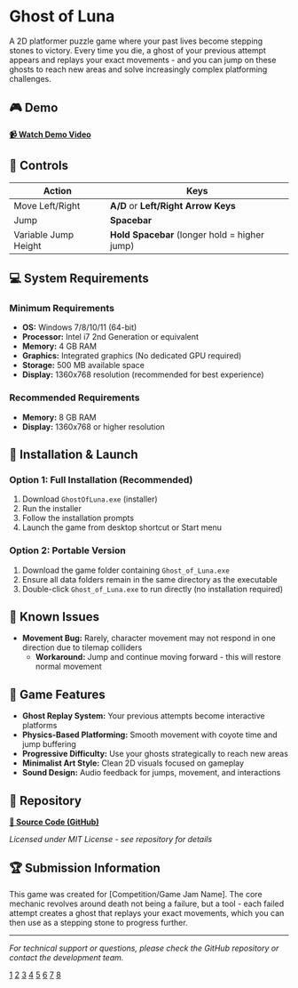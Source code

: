 # Ghost of Luna

A 2D platformer puzzle game where your past lives become stepping stones to victory. Every time you die, a ghost of your previous attempt appears and replays your exact movements - and you can jump on these ghosts to reach new areas and solve increasingly complex platforming challenges.

## 🎮 Demo

**[📹 Watch Demo Video](https://drive.google.com/file/d/1JqHKQ42ajbQWZ8ZgYVApKi9auavIp8s5/view?usp=sharing)**

## 🎯 Controls

| Action | Keys |
|--------|------|
| Move Left/Right | **A/D** or **Left/Right Arrow Keys** |
| Jump | **Spacebar** |
| Variable Jump Height | **Hold Spacebar** (longer hold = higher jump) |

## 💻 System Requirements

### Minimum Requirements
- **OS:** Windows 7/8/10/11 (64-bit)
- **Processor:** Intel i7 2nd Generation or equivalent
- **Memory:** 4 GB RAM
- **Graphics:** Integrated graphics (No dedicated GPU required)
- **Storage:** 500 MB available space
- **Display:** 1360x768 resolution (recommended for best experience)

### Recommended Requirements
- **Memory:** 8 GB RAM
- **Display:** 1360x768 or higher resolution

## 🚀 Installation & Launch

### Option 1: Full Installation (Recommended)
1. Download `GhostOfLuna.exe` (installer)
2. Run the installer
3. Follow the installation prompts
4. Launch the game from desktop shortcut or Start menu

### Option 2: Portable Version
1. Download the game folder containing `Ghost_of_Luna.exe`
2. Ensure all data folders remain in the same directory as the executable
3. Double-click `Ghost_of_Luna.exe` to run directly (no installation required)

## 🐛 Known Issues

- **Movement Bug:** Rarely, character movement may not respond in one direction due to tilemap colliders
  - **Workaround:** Jump and continue moving forward - this will restore normal movement

## 🎨 Game Features

- **Ghost Replay System:** Your previous attempts become interactive platforms
- **Physics-Based Platforming:** Smooth movement with coyote time and jump buffering
- **Progressive Difficulty:** Use your ghosts strategically to reach new areas
- **Minimalist Art Style:** Clean 2D visuals focused on gameplay
- **Sound Design:** Audio feedback for jumps, movement, and interactions

## 📁 Repository

**[🔗 Source Code (GitHub)](https://github.com/Mohammad-416/Ghost-of-Luna/)**

*Licensed under MIT License - see repository for details*

## 🏆 Submission Information

This game was created for [Competition/Game Jam Name]. The core mechanic revolves around death not being a failure, but a tool - each failed attempt creates a ghost that replays your exact movements, which you can then use as a stepping stone to progress further.

---

*For technical support or questions, please check the GitHub repository or contact the development team.*

[1](https://www.makeareadme.com)
[2](https://www.youtube.com/watch?v=kq8mpgtFrNk)
[3](https://dev.to/scottydocs/how-to-write-a-kickass-readme-5af9)
[4](https://docs.unity3d.com/6000.2/Documentation/Manual/cus-document.html)
[5](https://stackoverflow.com/questions/9331281/how-can-i-test-what-my-readme-md-file-will-look-like-before-committing-to-github)
[6](https://www.youtube.com/watch?v=pXzLXNEW3bk)
[7](https://dev.to/mishmanners/github-readme-for-easy-to-understand-code-2b5k)
[8](https://www.reddit.com/r/opensource/comments/1kk1wd8/what_in_your_opinion_makes_for_a_great_readme_file/)